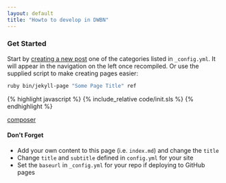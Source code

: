 ```yaml
---
layout: default
title: "Howto to develop in DWBN"
---
```


### Get Started

Start by [creating a new post](http://jekyllrb.com/docs/posts/) one of the categories listed in `_config.yml`. It will appear in the navigation on the left once recompiled. Or use the supplied script to make creating pages easier:

```bash
ruby bin/jekyll-page "Some Page Title" ref
```

  {% highlight javascript %}
  {% include_relative code/init.sls %}
  {% endhighlight %}


[composer](https://github.com/JaXt0r/devops-dwbn/blob/fff2a843702a7ebf46b35c2a26794df531a3d68a/qa/composer/init.sls#L7-22)

#### Don't Forget

- Add your own content to this page (i.e. `index.md`) and change the `title`
- Change `title` and `subtitle` defined in `config.yml` for your site
- Set the `baseurl` in `_config.yml` for your repo if deploying to GitHub pages
